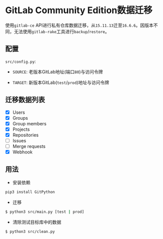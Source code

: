 # GitLab Community Edition数据迁移

使用`gitlab-ce` API进行私有仓库数据迁移，从`15.11.13`迁至`16.6.6`。因版本不同，无法使用`gitlab-rake`工具进行`backup`/`restore`。

## 配置

`src/config.py`:

- `SOURCE`: 老版本GitLab地址(端口`80`)与访问令牌

- `TARGET`: 新版本GitLab(`test`/`prod`)地址与访问令牌

## 迁移数据列表

- [X] Users
- [X] Groups
- [X] Group members
- [X] Projects
- [X] Repositories
- [ ] Issues
- [ ] Merge requests
- [X] Webhook

## 用法

- 安装依赖
```sh
pip3 install GitPython
```

- 迁移
``` sh
$ python3 src/main.py [test | prod]
```

- 清除测试目标库中的数据
``` sh
$ python3 src/clean.py
```
